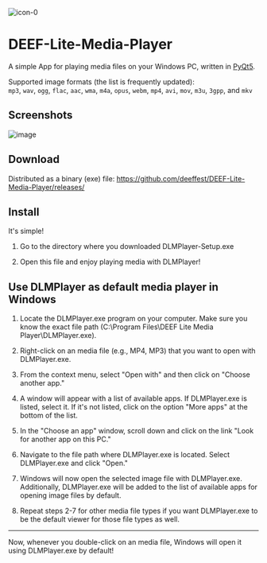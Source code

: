 ![icon-0](https://github.com/deeffest/DEEF-Lite-Media-Player/assets/117280555/206335b3-53db-47e2-a203-6fc762471baf)

# DEEF-Lite-Media-Player

A simple App for playing media files on your Windows PC, written in [PyQt5](https://www.riverbankcomputing.com/software/pyqt/intro).

Supported image formats (the list is frequently updated): \
 `mp3`, `wav`, `ogg`, `flac`, `aac`, `wma`, `m4a`, `opus`, `webm`, `mp4`, `avi`, `mov`, `m3u`, `3gpp`, and `mkv`

## Screenshots

![image](https://github.com/deeffest/DEEF-Lite-Media-Player/assets/117280555/05e5619c-e225-4ebc-8b70-f2e62a59a920)

## Download

Distributed as a binary (exe) file: https://github.com/deeffest/DEEF-Lite-Media-Player/releases/

## Install
It's simple! 

1. Go to the directory where you downloaded DLMPlayer-Setup.exe

2. Open this file and enjoy playing media with DLMPlayer!

## Use DLMPlayer as default media player in Windows

1. Locate the DLMPlayer.exe program on your computer. Make sure you know the exact file path (C:\Program Files\DEEF Lite Media Player\DLMPlayer.exe).

2. Right-click on an media file (e.g., MP4, MP3) that you want to open with DLMPlayer.exe.

3. From the context menu, select "Open with" and then click on "Choose another app."

4. A window will appear with a list of available apps. If DLMPlayer.exe is listed, select it. If it's not listed, click on the option "More apps" at the bottom of the list.

5. In the "Choose an app" window, scroll down and click on the link "Look for another app on this PC."

6. Navigate to the file path where DLMPlayer.exe is located. Select DLMPlayer.exe and click "Open."

7. Windows will now open the selected image file with DLMPlayer.exe. Additionally, DLMPlayer.exe will be added to the list of available apps for opening image files by default.

8. Repeat steps 2-7 for other media file types if you want DLMPlayer.exe to be the default viewer for those file types as well.

---

Now, whenever you double-click on an media file, Windows will open it using DLMPlayer.exe by default!
